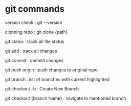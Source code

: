 # git commands

version check : git --version

clonning repo : git clone {path}

git status : track all file status

git add : track all changes

git commit : commit changes

git push origin : push changes to original repo

git branch : list of branches with current highlighted

git checkout -b : Create New Branch

git checkout {branch Name} : navigate to mentioned branch

